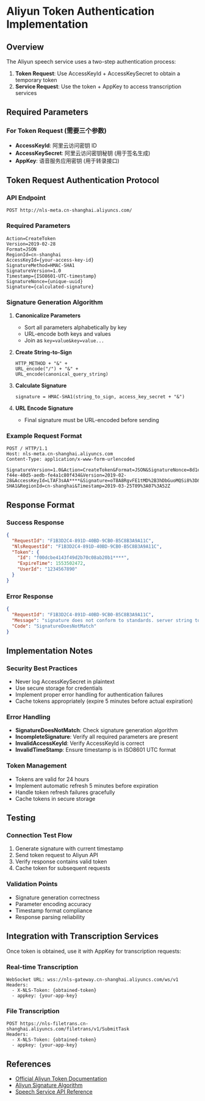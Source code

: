 # Aliyun Token Authentication Implementation

## Overview

The Aliyun speech service uses a two-step authentication process:
1. **Token Request**: Use AccessKeyId + AccessKeySecret to obtain a temporary token
2. **Service Request**: Use the token + AppKey to access transcription services

## Required Parameters

### For Token Request (需要三个参数)
- **AccessKeyId**: 阿里云访问密钥 ID
- **AccessKeySecret**: 阿里云访问密钥秘钥 (用于签名生成)
- **AppKey**: 语音服务应用密钥 (用于转录接口)

## Token Request Authentication Protocol

### API Endpoint
```
POST http://nls-meta.cn-shanghai.aliyuncs.com/
```

### Required Parameters
```
Action=CreateToken
Version=2019-02-28
Format=JSON
RegionId=cn-shanghai
AccessKeyId={your-access-key-id}
SignatureMethod=HMAC-SHA1
SignatureVersion=1.0
Timestamp={ISO8601-UTC-timestamp}
SignatureNonce={unique-uuid}
Signature={calculated-signature}
```

### Signature Generation Algorithm

1. **Canonicalize Parameters**
   - Sort all parameters alphabetically by key
   - URL-encode both keys and values
   - Join as `key=value&key=value...`

2. **Create String-to-Sign**
   ```
   HTTP_METHOD + "&" + 
   URL_encode("/") + "&" + 
   URL_encode(canonical_query_string)
   ```

3. **Calculate Signature**
   ```
   signature = HMAC-SHA1(string_to_sign, access_key_secret + "&")
   ```

4. **URL Encode Signature**
   - Final signature must be URL-encoded before sending

### Example Request Format
```
POST / HTTP/1.1
Host: nls-meta.cn-shanghai.aliyuncs.com
Content-Type: application/x-www-form-urlencoded

SignatureVersion=1.0&Action=CreateToken&Format=JSON&SignatureNonce=8d1e6a7a-f44e-40d5-aedb-fe4a1c80f434&Version=2019-02-28&AccessKeyId=LTAF3sAA****&Signature=oT8A8RgvFE1tMD%2B3hDbGuoMQSi8%3D&SignatureMethod=HMAC-SHA1&RegionId=cn-shanghai&Timestamp=2019-03-25T09%3A07%3A52Z
```

## Response Format

### Success Response
```json
{
  "RequestId": "F1B3D2C4-891D-40BD-9CB0-B5C8B3A9A11C",
  "NlsRequestId": "F1B3D2C4-891D-40BD-9CB0-B5C8B3A9A11C",
  "Token": {
    "Id": "f00dcbe4143f49d2b70c08ab20b1****",
    "ExpireTime": 1553502472,
    "UserId": "1234567890"
  }
}
```

### Error Response
```json
{
  "RequestId": "F1B3D2C4-891D-40BD-9CB0-B5C8B3A9A11C",
  "Message": "signature does not conform to standards. server string to sign is:POST...",
  "Code": "SignatureDoesNotMatch"
}
```

## Implementation Notes

### Security Best Practices
- Never log AccessKeySecret in plaintext
- Use secure storage for credentials
- Implement proper error handling for authentication failures
- Cache tokens appropriately (expire 5 minutes before actual expiration)

### Error Handling
- **SignatureDoesNotMatch**: Check signature generation algorithm
- **IncompleteSignature**: Verify all required parameters are present
- **InvalidAccessKeyId**: Verify AccessKeyId is correct
- **InvalidTimeStamp**: Ensure timestamp is in ISO8601 UTC format

### Token Management
- Tokens are valid for 24 hours
- Implement automatic refresh 5 minutes before expiration
- Handle token refresh failures gracefully
- Cache tokens in secure storage

## Testing

### Connection Test Flow
1. Generate signature with current timestamp
2. Send token request to Aliyun API
3. Verify response contains valid token
4. Cache token for subsequent requests

### Validation Points
- Signature generation correctness
- Parameter encoding accuracy
- Timestamp format compliance
- Response parsing reliability

## Integration with Transcription Services

Once token is obtained, use it with AppKey for transcription requests:

### Real-time Transcription
```
WebSocket URL: wss://nls-gateway.cn-shanghai.aliyuncs.com/ws/v1
Headers: 
  - X-NLS-Token: {obtained-token}
  - appkey: {your-app-key}
```

### File Transcription
```
POST https://nls-filetrans.cn-shanghai.aliyuncs.com/filetrans/v1/SubmitTask
Headers:
  - X-NLS-Token: {obtained-token}
  - appkey: {your-app-key}
```

## References

- [Official Aliyun Token Documentation](https://help.aliyun.com/zh/isi/getting-started/use-http-or-https-to-obtain-an-access-token)
- [Aliyun Signature Algorithm](https://help.aliyun.com/document_detail/315526.html)
- [Speech Service API Reference](https://help.aliyun.com/document_detail/84435.html)